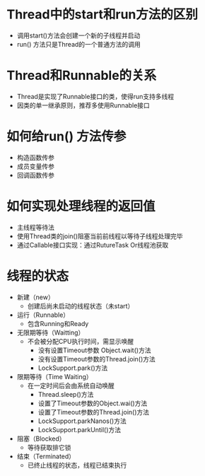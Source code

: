# Thread中的start和run方法的区别

* 调用start()方法会创建一个新的子线程并启动
* run() 方法只是Thread的一个普通方法的调用

# Thread和Runnable的关系

* Thread是实现了Runnable接口的类，使得run支持多线程
* 因类的单一继承原则，推荐多使用Runnable接口

# 如何给run() 方法传参

* 构造函数传参
* 成员变量传参
* 回调函数传参

# 如何实现处理线程的返回值

* 主线程等待法
* 使用Thread类的join()阻塞当前前线程以等待子线程处理完毕
* 通过Callable接口实现：通过RutureTask Or线程池获取

# 线程的状态

* 新建（new） 
  * 创建后尚未启动的线程状态（未start）
* 运行（Runnable）
  * 包含Running和Ready
* 无限期等待（Waitting）
  * 不会被分配CPU执行时间，需显示唤醒
    * 没有设置Timeout参数 Object.wait()方法
    * 没有设置Timeout参数的Thread.join()方法
    * LockSupport.park()方法
* 限期等待（Time Waiting）
  * 在一定时间后会由系统自动唤醒
    * Thread.sleep()方法
    * 设置了Timeout参数的Object.wai()方法
    * 设置了Timeout参数的Thread.join()方法
    * LockSupport.parkNanos()方法
    * LockSupport.parkUntil()方法
* 阻塞（Blocked）
  * 等待获取排它锁
* 结束（Terminated）
  * 已终止线程的状态，线程已结束执行

